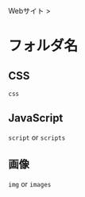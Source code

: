 Webサイト >
# フォルダ名
## CSS
```css```

## JavaScript
```script``` or ```scripts```

## 画像
```img``` or ```images```
